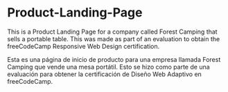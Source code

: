# Product-Landing-Page

This is a Product Landing Page for a company called Forest Camping that sells a portable table. This was made as part of an evaluation to obtain the freeCodeCamp Responsive Web Design certification.

Esta es una página de inicio de producto para una empresa llamada Forest Camping que vende una mesa portátil. Esto se hizo como parte de una evaluación para obtener la certificación de Diseño Web Adaptivo en freeCodeCamp.

